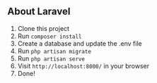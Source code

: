 ## About Laravel
1. Clone this project
2. Run `composer install`
3. Create a database and update the .env file
4. Run `php artisan migrate`
5. Run `php artisan serve`
6. Visit `http://localhost:8000/` in your browser
7. Done!
